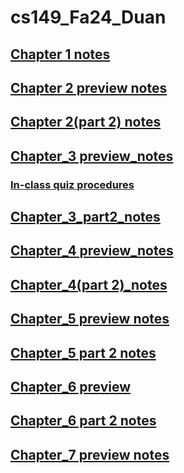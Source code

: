 # cs149_Fa24_Duan

## [Chapter 1 notes](chapter_1_notes.md)
## [Chapter 2 preview notes](chapter_2_notes.md)
## [Chapter 2(part 2) notes](chapter_2_p2_notes.md)
## [Chapter_3 preview_notes](Chapter_3_notes.md)
### [In-class quiz procedures](In_class_Quiz_Procedures.md)
## [Chapter_3_part2_notes](Chapter_3_p2_notes.md)
## [Chapter_4 preview_notes](chapter_4_notes.md)
## [Chapter_4(part 2)_notes](chapter_4_p2_notes.md)
## [Chapter_5 preview notes](chapter_5_notes.md)
## [Chapter_5 part 2 notes](chapter_5_p2_notes.md)
## [Chapter_6 preview](chapter_6_notes.md)
## [Chapter_6 part 2 notes](chapter_6_p2_notes.md)
## [Chapter_7 preview notes](chapter_7_preview.md)